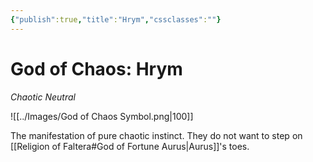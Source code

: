```yaml
---
{"publish":true,"title":"Hrym","cssclasses":""}
---
```


# God of Chaos: Hrym
*Chaotic Neutral*

![[../Images/God of Chaos Symbol.png|100]]

The manifestation of pure chaotic instinct. They do not want to step on [[Religion of Faltera#God of Fortune Aurus\|Aurus]]'s toes. 